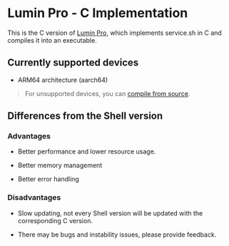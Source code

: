 # Lumin Pro - C Implementation

This is the C version of [Lumin Pro](https://github.com/YuleBest/LuminPro), which implements service.sh in C and compiles it into an executable.

## Currently supported devices

- ARM64 architecture (aarch64)

> For unsupported devices, you can [compile from source](https://github.com/YuleBest/LuminPro-C/blob/main/source/README.md).

## Differences from the Shell version

### Advantages

- Better performance and lower resource usage.

- Better memory management

- Better error handling

### Disadvantages

- Slow updating, not every Shell version will be updated with the corresponding C version.

- There may be bugs and instability issues, please provide feedback.